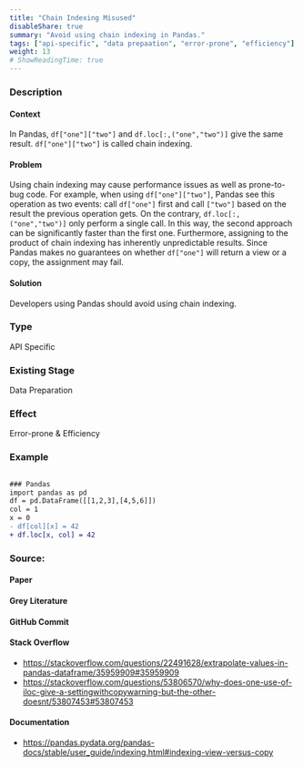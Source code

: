 ```yaml
---
title: "Chain Indexing Misused"
disableShare: true
summary: "Avoid using chain indexing in Pandas."
tags: ["api-specific", "data prepaation", "error-prone", "efficiency"]
weight: 13
# ShowReadingTime: true
---
```


### Description

#### Context
In Pandas, `df["one"]["two"]` and `df.loc[:,("one","two")]` give the same result. `df["one"]["two"]` is called chain indexing.

#### Problem
Using chain indexing may cause performance issues as well as prone-to-bug code. For example, when using `df["one"]["two"]`, Pandas see this operation as two events: call `df["one"]` first and call `["two"]` based on the result the previous operation gets. On the contrary, `df.loc[:,("one","two")]` only perform a single call. In this way, the second approach can be significantly faster than the first one. Furthermore, assigning to the product of chain indexing has inherently unpredictable results. Since Pandas makes no guarantees on whether `df["one"]` will return a view or a copy, the assignment may fail.

#### Solution
Developers using Pandas should avoid using chain indexing.


### Type

API Specific

### Existing Stage

Data Preparation

### Effect

Error-prone & Efficiency

### Example

```diff

### Pandas
import pandas as pd
df = pd.DataFrame([[1,2,3],[4,5,6]])
col = 1
x = 0
- df[col][x] = 42
+ df.loc[x, col] = 42

```

### Source:

#### Paper 

#### Grey Literature

#### GitHub Commit

#### Stack Overflow
- https://stackoverflow.com/questions/22491628/extrapolate-values-in-pandas-dataframe/35959909#35959909
- https://stackoverflow.com/questions/53806570/why-does-one-use-of-iloc-give-a-settingwithcopywarning-but-the-other-doesnt/53807453#53807453

#### Documentation
- https://pandas.pydata.org/pandas-docs/stable/user_guide/indexing.html#indexing-view-versus-copy

